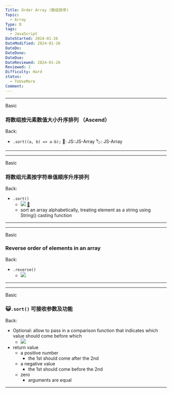 ```yaml
---
Title: Order Array (数组排序)
Topic:
  - Array
Type: D
tags:
  - JavaScript
DateStarted: 2024-01-26
DateModified: 2024-01-26
DateDo: 
DateDone: 
DateDue: 
DateReviewed: 2024-01-26
Reviewed: 2
Difficulty: Hard
status:
  - ToUseMore
Comment:
---
```


***
Basic
### 将数组按元素数值大小升序排列 （Ascend）
Back:
- `.sort((a, b) => a-b);`
📌: JS::JS-Array 
🏷️: JS-Array 
<!--ID: 1706600287423-->
****
<!--SR:!2024-02-01,3,250-->

***
Basic
### 将数组元素按字符串值顺序升序排列
Back:
- `.sort()`
	- ![](1691305985325.png) [📌](obsidian://jump-to-pdf?pdf=ProJS%2FC6-Collection%20Reference%20Type.pdf&annotate=25a7455d-8019-b7a0)
    - sort an array alphabetically, treating element as a string using String() casting function
<!--ID: 1706600287427-->
****
<!--SR:!2024-02-01,3,250-->

***
Basic
### Reverse order of elements in an array
Back:
- `.reverse()`
	- ![](1691305997573.png)
<!--ID: 1706600287430-->
****
<!--SR:!2024-02-01,3,250-->

***
Basic
### 😺`.sort()` 可接收参数及功能
Back:
- Optional: allow to pass in a comparison function that indicates which value should come before which
	- ![](Paste%20image%201691307727873image.png)
- return value
	- a positive number
		- the 1st should come after the 2nd
	- a negative value
		- the 1st should come before the 2nd
	- zero
		- arguments are equal
<!--ID: 1706600287434-->
****
<!--SR:!2024-02-01,3,250-->

